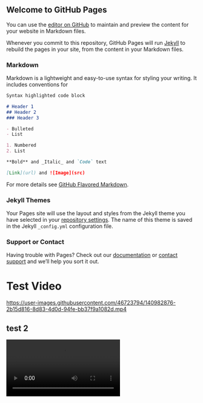 ## Welcome to GitHub Pages

You can use the [editor on GitHub](https://github.com/mchapados/mchapados.github.io/edit/main/docs/index.md) to maintain and preview the content for your website in Markdown files.

Whenever you commit to this repository, GitHub Pages will run [Jekyll](https://jekyllrb.com/) to rebuild the pages in your site, from the content in your Markdown files.

### Markdown

Markdown is a lightweight and easy-to-use syntax for styling your writing. It includes conventions for

```markdown
Syntax highlighted code block

# Header 1
## Header 2
### Header 3

- Bulleted
- List

1. Numbered
2. List

**Bold** and _Italic_ and `Code` text

[Link](url) and ![Image](src)
```

For more details see [GitHub Flavored Markdown](https://guides.github.com/features/mastering-markdown/).

### Jekyll Themes

Your Pages site will use the layout and styles from the Jekyll theme you have selected in your [repository settings](https://github.com/mchapados/mchapados.github.io/settings/pages). The name of this theme is saved in the Jekyll `_config.yml` configuration file.

### Support or Contact

Having trouble with Pages? Check out our [documentation](https://docs.github.com/categories/github-pages-basics/) or [contact support](https://support.github.com/contact) and we’ll help you sort it out.

# Test Video


https://user-images.githubusercontent.com/46723794/140982876-2b15d816-8d83-4d0d-94fe-bb37f9a1082d.mp4

## test 2

![](https://user-images.githubusercontent.com/46723794/140982876-2b15d816-8d83-4d0d-94fe-bb37f9a1082d.mp4)


